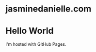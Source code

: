 # jasminedanielle.com
<!DOCTYPE html>
<html>
<body>
<h1>Hello World</h1>
<p>I'm hosted with GitHub Pages.</p>
</body>
</html>
